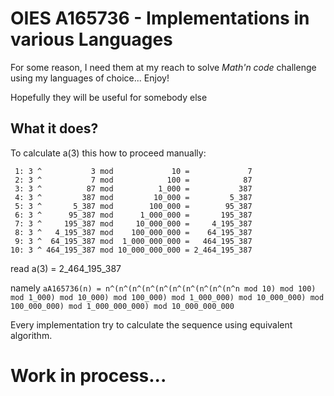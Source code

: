 # OIES A165736 - Implementations in various Languages

For some reason, I need them at my reach to solve *Math'n code* challenge using my languages of choice... Enjoy!

Hopefully they will be useful for somebody else

## What it does?

To calculate a(3) this how to proceed manually:

```text
 1: 3 ^           3 mod             10 =             7
 2: 3 ^           7 mod            100 =            87
 3: 3 ^          87 mod          1_000 =           387
 4: 3 ^         387 mod         10_000 =         5_387
 5: 3 ^       5_387 mod        100_000 =        95_387
 6: 3 ^      95_387 mod      1_000_000 =       195_387
 7: 3 ^     195_387 mod     10_000_000 =     4_195_387
 8: 3 ^   4_195_387 mod    100_000_000 =    64_195_387
 9: 3 ^  64_195_387 mod  1_000_000_000 =   464_195_387
10: 3 ^ 464_195_387 mod 10_000_000_000 = 2_464_195_387
```
read a(3) = 2_464_195_387

namely `aA165736(n) = n^(n^(n^(n^(n^(n^(n^(n^(n^(n^n mod 10) mod 100) mod 1_000) mod 10_000) mod 100_000) mod 1_000_000) mod 10_000_000) mod 100_000_000) mod 1_000_000_000) mod 10_000_000_000`

Every implementation try to calculate the sequence using equivalent algorithm.


# Work in process...




